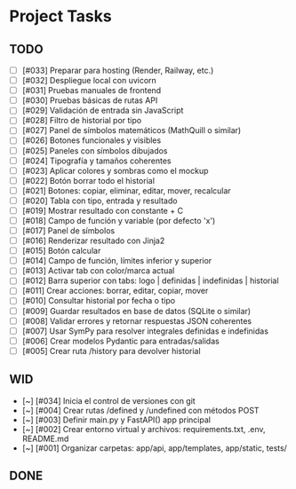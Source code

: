 # Project Tasks

## TODO
- [ ] [#033] Preparar para hosting (Render, Railway, etc.)
- [ ] [#032] Despliegue local con uvicorn
- [ ] [#031] Pruebas manuales de frontend
- [ ] [#030] Pruebas básicas de rutas API
- [ ] [#029] Validación de entrada sin JavaScript
- [ ] [#028] Filtro de historial por tipo
- [ ] [#027] Panel de símbolos matemáticos (MathQuill o similar)
- [ ] [#026] Botones funcionales y visibles
- [ ] [#025] Paneles con símbolos dibujados
- [ ] [#024] Tipografía y tamaños coherentes
- [ ] [#023] Aplicar colores y sombras como el mockup
- [ ] [#022] Botón borrar todo el historial
- [ ] [#021] Botones: copiar, eliminar, editar, mover, recalcular
- [ ] [#020] Tabla con tipo, entrada y resultado
- [ ] [#019] Mostrar resultado con constante + C
- [ ] [#018] Campo de función y variable (por defecto 'x')
- [ ] [#017] Panel de símbolos
- [ ] [#016] Renderizar resultado con Jinja2
- [ ] [#015] Botón calcular
- [ ] [#014] Campo de función, límites inferior y superior
- [ ] [#013] Activar tab con color/marca actual
- [ ] [#012] Barra superior con tabs: logo | definidas | indefinidas | historial
- [ ] [#011] Crear acciones: borrar, editar, copiar, mover
- [ ] [#010] Consultar historial por fecha o tipo
- [ ] [#009] Guardar resultados en base de datos (SQLite o similar)
- [ ] [#008] Validar errores y retornar respuestas JSON coherentes
- [ ] [#007] Usar SymPy para resolver integrales definidas e indefinidas
- [ ] [#006] Crear modelos Pydantic para entradas/salidas
- [ ] [#005] Crear ruta /history para devolver historial

## WID
- [~] [#034] Inicia el control de versiones con git
- [~] [#004] Crear rutas /defined y /undefined con métodos POST
- [~] [#003] Definir main.py y FastAPI() app principal
- [~] [#002] Crear entorno virtual y archivos: requirements.txt, .env, README.md
- [~] [#001] Organizar carpetas: app/api, app/templates, app/static, tests/

## DONE
